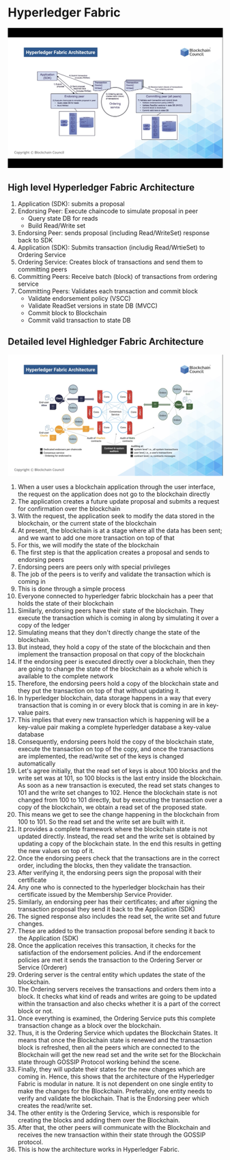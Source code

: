 # Hyperledger Fabric

![HLF](img/hlf-architecture.png)

## High level Hyperledger Fabric Architecture
1.  Application (SDK): submits a proposal
2.  Endorsing Peer: Execute chaincode to simulate proposal in peer
    -   Query state DB for reads
    -   Build Read/Write set
3.  Endorsing Peer: sends proposal (including Read/WriteSet) response back to SDK
4.  Application (SDK): Submits transaction (includig Read/WrtieSet) to Ordering Service
5.  Ordering Service: Creates block of transactions and send them to committing peers
6.  Committing Peers: Receive batch (block) of transactions from ordering service
7.  Committing Peers: Validates each transaction and commit block
    -   Validate endorsement policy (VSCC)
    -   Validate ReadSet versions in state DB (MVCC)
    -   Commit block to Blockchain
    -   Commit valid transaction to state DB



## Detailed level Highledger Fabric Architecture
![HLF](img/hlf-application.png)
1.  When a user uses a blockchain application through the user interface, the request on the application does not go to the blockchain directly
2.  The application creates a future update proposal and submits a request for confirmation over the blockchain
3.  With the request, the application seek to modify the data stored in the blockchain, or the current state of the blockchain
4.  At present, the blockchain is at a stage where all the data has been sent; and we want to add one more transaction on top of that
5.  For this, we will modify the state of the blockchain
6.  The first step is that the application creates a proposal and sends to endorsing peers
7.  Endorsing peers are peers only with special privileges
8.  The job of the peers is to verify and validate the transaction which is coming in
9.  This is done through a simple process
10. Everyone connected to hyperledger fabric blockchain has a peer that holds the state of their blockchain
11. Similarly, endorsing peers have their state of the blockchain. They execute the transaction which is coming in along by simulating it over a copy of the ledger
12. Simulating means that they don't directly change the state of the blockchain.
13. But instead, they hold a copy of the state of the blockchain and then implement the transaction proposal on that copy of the blockchain
14. If the endorsing peer is executed directly over a blockchain, then they are going to change the state of the blockchain as a whole which is available to the complete network
15. Therefore, the endorsing peers hold a copy of the blockchain state and they put the transaction on top of that without updating it.
16. In hyperledger blockchain, data storage happens in a way that every transaction that is coming in or every block that is coming in are in key-value pairs.
17. This implies that every new transaction which is happening will be a key-value pair making a complete hyperledger database a key-value database
18. Consequently, endorsing peers hold the copy of the blockchain state, execute the transaction on top of the copy, and once the transactions are implemented, the read/write set of the keys is changed automatically
19. Let's agree initially, that the read set of keys is about 100 blocks and the write set was at 101, so 100 blocks is the last entry inside the blockchain. As soon as a new transaction is executed, the read set stats changes to 101 and the write set changes to 102. Hence the blockchain state is not changed from 100 to 101 directly, but by executing the transaction over a copy of the blockchain, we obtain a read set of the proposed state.
29. This means we get to see the change happening in the blockchain from 100 to 101. So the read set and the write set are built with it.
30. It provides a complete framework where the blockchain state is not updated directly. Instead, the read set and the write set is obtained by updating a copy of the blockchain state. In the end this results in getting the new values on top of it.
31. Once the endorsing peers check that the transactions are in the correct order, including the blocks, then they validate the transaction.
32. After verifying it, the endorsing peers sign the proposal with their certificate 
33. Any one who is connected to the hyperledger blockchain has their certificate issued by the Membership Service Provider.
34. Similarly, an endorsing peer has their certificates; and after signing the transaction proposal they send it back to the Application (SDK)
35. The signed response also includes the read set, the write set and future changes.
36. These are added to the transaction proposal before sending it back to the Application (SDK)
37. Once the application receives this transaction, it checks for the satisfaction of the endorsement policies. And if the endorcement policies are met it sends the transaction to the Ordering Server or Service (Orderer)
38. Ordering server is the central entity which updates the state of the blockchain.
39. The Ordering servers receives the transactions and orders them into a block. It checks what kind of reads and writes are going to be updated within the transaction and also checks whether it is a part of the correct block or not.
40. Once everything is examined, the Ordering Service puts this complete transaction change as a block over the blockchain.
41. Thus, it is the Ordering Service  which updates the Blockchain States. It means that once the Blockchain state is renewed and the transaction block is refreshed, then all the peers which are connected to the Blockchain will get the new read set and the write set for the Blockchain state through GOSSIP Protocol working behind the scene.
42. Finally, they will update their states for the new changes which are coming in. Hence, this shows that the architecture of the Hyperledger Fabric is modular in nature. It is not dependent on one single entity to make the changes for the Blockchain. Preferably, one entity needs to verify and validate the blockchain. That is the Endorsing peer which creates the read/write set. 
43. The other entity is the Ordering Service, which is responsible for creating the blocks and adding them over the Blockchain.
44. After that, the other peers will communicate with the Blockchain and receives the new transaction within their state through the GOSSIP protocol.
43. This is how the architecture works in Hyperledger Fabric.